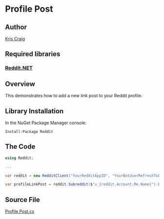 # Profile Post

## Author

[Kris Craig](../../../docs/contributors/Kris%20Craig.md)

## Required libraries

### [Reddit.NET](https://github.com/sirkris/Reddit.NET)

## Overview

This demonstrates how to add a new link post to your Reddit profile.

## Library Installation

In the NuGet Package Manager console:

    Install-Package Reddit

## The Code

```c#
using Reddit;

...

var reddit = new RedditClient("YourRedditAppID", "YourBotUserRefreshToken");

var profileLinkPost = reddit.Subreddit($"u_{reddit.Account.Me.Name}").LinkPost("https://xkcd.com/308/").Submit();
```

## Source File

[Profile Post.cs](src/Profile%20Post.cs)
